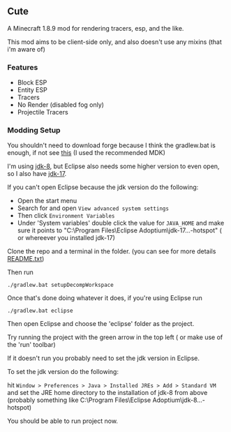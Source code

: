 
## Cute

A Minecraft 1.8.9 mod for rendering tracers, esp, and the like.

This mod aims to be client-side only, and also doesn't use any mixins (that i'm aware of)

### Features 

- Block ESP
- Entity ESP
- Tracers 
- No Render (disabled fog only)
- Projectile Tracers

### Modding Setup

You shouldn't need to download forge because I think the gradlew.bat is enough, if not see [this](https://files.minecraftforge.net/net/minecraftforge/forge/index_1.8.9.html) (I used the recommended MDK)

I'm using [jdk-8](https://adoptium.net/temurin/releases), but Eclipse also needs some higher version to even open, so I also have [jdk-17](https://adoptium.net/temurin/releases).

If you can't open Eclipse because the jdk version do the following:
- Open the start menu
- Search for and open `View advanced system settings`
- Then click `Environment Variables`
- Under 'System variables' double click the value for `JAVA_HOME` and make sure it points to "C:\Program Files\Eclipse Adoptium\jdk-17...-hotspot" ( or whereever you installed jdk-17)


Clone the repo and a terminal in the folder. (you can see for more details [README.txt](./gradlew-instructions.txt))

Then run 
```
./gradlew.bat setupDecompWorkspace
```

Once that's done doing whatever it does, if you're using Eclipse run
```
./gradlew.bat eclipse
```

Then open Eclipse and choose the 'eclipse' folder as the project.

Try running the project with the green arrow in the top left ( or make use of the 'run' toolbar)

If it doesn't run you probably need to set the jdk version in Eclipse.

To set the jdk version do the following:

hit `Window > Preferences > Java > Installed JREs > Add > Standard VM` and set the JRE home directory to the installation of jdk-8 from above (probably something like C:\Program Files\Eclipse Adoptium\jdk-8...-hotspot)

You should be able to run project now.
